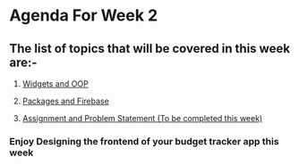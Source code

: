 <h1>Agenda For Week 2</h1>
<h2>The list of topics that will be covered in this week are:-</h2>
<ol>
  <li>
    
   [Widgets and OOP]()
    
  </li>
  <li>
    
   [Packages and Firebase](https://github.com/aastha51551/TSS-2023/blob/main/Dive%20Deep%20into%20App%20Development/Week%202/Packages_and_Firebase.md)
    
  </li>
  <li>
    
  [Assignment and Problem Statement (To be completed this week)](https://github.com/aastha51551/TSS-2023/blob/main/Dive%20Deep%20into%20App%20Development/Week%202/Assignment.md)
  
  </li>
</ol>
<h3>Enjoy Designing the frontend of your budget tracker app this week</h3>

